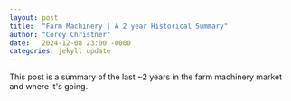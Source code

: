 ```yaml
---
layout: post
title:  "Farm Machinery | A 2 year Historical Summary"
author: "Corey Christner"
date:   2024-12-08 23:00 -0000
categories: jekyll update
---
```


This post is a summary of the last ~2 years in the farm machinery market and where it's going.